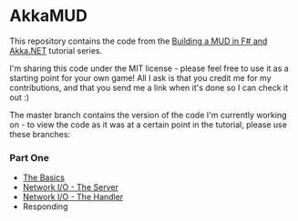 # AkkaMUD
This repository contains the code from the [Building a MUD in F# and Akka.NET](https://www.seventeencups.net/building-a-mud-with-f-sharp-and-akka-net-part-one/) tutorial series.

I'm sharing this code under the MIT license - please feel free to use it as a starting point for your
own game! All I ask is that you credit me for my contributions, and that you send me a link when it's done
so I can check it out :)

The master branch contains the version of the code I'm currently working on - to view the code as it
was at a certain point in the tutorial, please use these branches:

### Part One 
* [The Basics](https://github.com/17cupsofcoffee/AkkaMUD/tree/part1a-the-basics)
* [Network I/O - The Server](https://github.com/17cupsofcoffee/AkkaMUD/tree/part1b-the-server)
* [Network I/O - The Handler](https://github.com/17cupsofcoffee/AkkaMUD/tree/part1c-the-handler)
* Responding